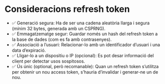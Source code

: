 # Consideracions refresh token
- ✅ Generació segura: Ha de ser una cadena aleatòria llarga i segura (mínim 32 bytes, generada amb un CSPRNG).
- ✅ Emmagatzematge segur: Guardar només un hash del refresh token a la base de dades (com es fa amb contrasenyes).
- ✅ Associació a l’usuari: Relacionar-lo amb un identificador d’usuari i una data d’expiració.
- ✅ Lligar-lo a un dispositiu o IP (opcional): Es pot desar informació del client per detectar usos sospitosos.
- ✅ Ús únic (optional, però recomanable): Quan un refresh token s’utilitza per obtenir un nou access token, s’hauria d’invalidar i generar-ne un de nou.